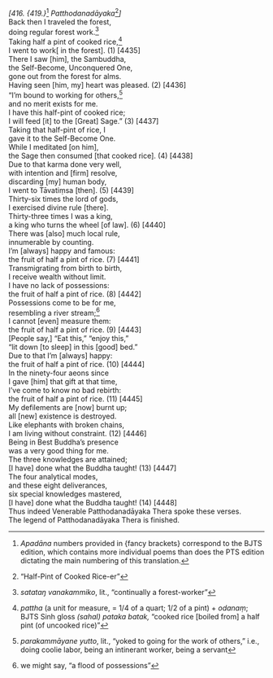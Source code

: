 *\[416. {419.}*[^1] *Patthodanadāyaka*[^2]*\]*  
Back then I traveled the forest,  
doing regular forest work.[^3]  
Taking half a pint of cooked rice,[^4]  
I went to work\[ in the forest\]. (1) \[4435\]  
There I saw \[him\], the Sambuddha,  
the Self-Become, Unconquered One,  
gone out from the forest for alms.  
Having seen \[him, my\] heart was pleased. (2) \[4436\]  
“I’m bound to working for others,[^5]  
and no merit exists for me.  
I have this half-pint of cooked rice;  
I will feed \[it\] to the \[Great\] Sage.” (3) \[4437\]  
Taking that half-pint of rice, I  
gave it to the Self-Become One.  
While I meditated \[on him\],  
the Sage then consumed \[that cooked rice\]. (4) \[4438\]  
Due to that karma done very well,  
with intention and \[firm\] resolve,  
discarding \[my\] human body,  
I went to Tāvatiṃsa \[then\]. (5) \[4439\]  
Thirty-six times the lord of gods,  
I exercised divine rule \[there\].  
Thirty-three times I was a king,  
a king who turns the wheel \[of law\]. (6) \[4440\]  
There was \[also\] much local rule,  
innumerable by counting.  
I’m \[always\] happy and famous:  
the fruit of half a pint of rice. (7) \[4441\]  
Transmigrating from birth to birth,  
I receive wealth without limit.  
I have no lack of possessions:  
the fruit of half a pint of rice. (8) \[4442\]  
Possessions come to be for me,  
resembling a river stream;[^6]  
I cannot \[even\] measure them:  
the fruit of half a pint of rice. (9) \[4443\]  
\[People say,\] “Eat this,” “enjoy this,”  
“lit down \[to sleep\] in this \[good\] bed.”  
Due to that I’m \[always\] happy:  
the fruit of half a pint of rice. (10) \[4444\]  
In the ninety-four aeons since  
I gave \[him\] that gift at that time,  
I’ve come to know no bad rebirth:  
the fruit of half a pint of rice. (11) \[4445\]  
My defilements are \[now\] burnt up;  
all \[new\] existence is destroyed.  
Like elephants with broken chains,  
I am living without constraint. (12) \[4446\]  
Being in Best Buddha’s presence  
was a very good thing for me.  
The three knowledges are attained;  
\[I have\] done what the Buddha taught! (13) \[4447\]  
The four analytical modes,  
and these eight deliverances,  
six special knowledges mastered,  
\[I have\] done what the Buddha taught! (14) \[4448\]  
Thus indeed Venerable Patthodanadāyaka Thera spoke these verses.  
The legend of Patthodanadāyaka Thera is finished.  
[^1]: *Apadāna* numbers provided in {fancy brackets} correspond to the
    BJTS edition, which contains more individual poems than does the PTS
    edition dictating the main numbering of this translation.  
[^2]: “Half-Pint of Cooked Rice-er”  
[^3]: *satataŋ vanakammiko*, lit., “continually a forest-worker”  
[^4]: *pattha* (a unit for measure, = 1/4 of a quart; 1/2 of a pint) +
    *odanaṃ*; BJTS Sinh gloss *(sahal) pataka batak,* “cooked rice
    \[boiled from\] a half pint (of uncooked rice)”  
[^5]: *parakammāyane yutto*, lit., “yoked to going for the work of
    others,” i.e., doing coolie labor, being an intinerant worker, being
    a servant  
[^6]: we might say, “a flood of possessions”
